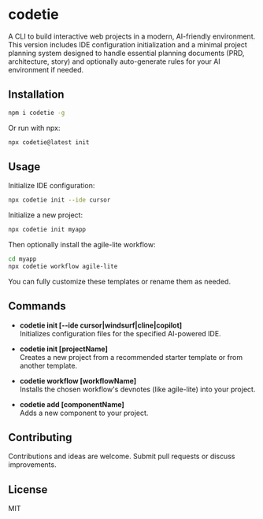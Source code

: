 # codetie

A CLI to build interactive web projects in a modern, AI-friendly environment. This version includes IDE configuration initialization and a minimal project planning system designed to handle essential planning documents (PRD, architecture, story) and optionally auto-generate rules for your AI environment if needed.

## Installation

```bash
npm i codetie -g
```

Or run with npx:

```bash
npx codetie@latest init
```

## Usage

Initialize IDE configuration:

```bash
npx codetie init --ide cursor
```

Initialize a new project:

```bash
npx codetie init myapp
```

Then optionally install the agile-lite workflow:

```bash
cd myapp
npx codetie workflow agile-lite
```

You can fully customize these templates or rename them as needed.

## Commands

- **codetie init [--ide cursor|windsurf|cline|copilot]**  
  Initializes configuration files for the specified AI-powered IDE.

- **codetie init [projectName]**  
  Creates a new project from a recommended starter template or from another template.

- **codetie workflow [workflowName]**  
  Installs the chosen workflow's devnotes (like agile-lite) into your project.

- **codetie add [componentName]**  
  Adds a new component to your project.

## Contributing

Contributions and ideas are welcome. Submit pull requests or discuss improvements.

## License

MIT